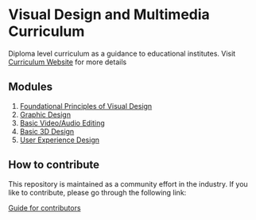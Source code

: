 # Visual Design and Multimedia Curriculum

Diploma level curriculum as a guidance to educational institutes. Visit [Curriculum Website](https://slasscom.github.io/slasscom-visual-design-and-multimedia-curriculum) for more details


## Modules

1. [Foundational Principles of Visual Design](./foundational-principles-of-visual-design/foundational-principles-of-visual-design-module.md)
2. [Graphic Design](./graphic-design/graphic-design-module.md)
3. [Basic Video/Audio Editing](./basic-video-audio-editing/README.md)
4. [Basic 3D Design](./basic-3D-design/basic-3D-design-module.md)
5. [User Experience Design](./user-experience-design/user-experience-design-module.md)


## How to contribute

This repository is maintained as a community effort in the industry. If you like to contribute, please go through the following link:

[Guide for contributors](./CONTRIBUTE.md)
